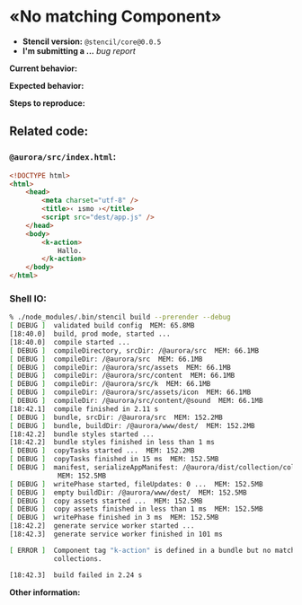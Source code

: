 # «No matching Component»

+ **Stencil version:** `@stencil/core@0.0.5`
+ **I'm submitting a ...** *bug report*

**Current behavior:**
<!-- Describe how the bug manifests. -->

**Expected behavior:**
<!-- Describe what the behavior would be without the bug. -->

**Steps to reproduce:**
<!-- If you are able to illustrate the bug or feature request with an example, please provide steps to reproduce and if possible a demo
-->

## Related code:
### `@aurora/src/index.html`:
```html
<!DOCTYPE html>
<html>
    <head>
        <meta charset="utf-8" />
        <title>‹ ısmo ›</title>
        <script src="dest/app.js" />
    </head>
    <body>
        <k-action>
            Hallo.
        </k-action>
    </body>
</html>
```
### Shell IO:
```sh
% ./node_modules/.bin/stencil build --prerender --debug
[ DEBUG ]  validated build config  MEM: 65.8MB
[18:40.0]  build, prod mode, started ...
[18:40.0]  compile started ...
[ DEBUG ]  compileDirectory, srcDir: /@aurora/src  MEM: 66.1MB
[ DEBUG ]  compileDir: /@aurora/src  MEM: 66.1MB
[ DEBUG ]  compileDir: /@aurora/src/assets  MEM: 66.1MB
[ DEBUG ]  compileDir: /@aurora/src/content  MEM: 66.1MB
[ DEBUG ]  compileDir: /@aurora/src/k  MEM: 66.1MB
[ DEBUG ]  compileDir: /@aurora/src/assets/icon  MEM: 66.1MB
[ DEBUG ]  compileDir: /@aurora/src/content/@sound  MEM: 66.1MB
[18:42.1]  compile finished in 2.11 s
[ DEBUG ]  bundle, srcDir: /@aurora/src  MEM: 152.2MB
[ DEBUG ]  bundle, buildDir: /@aurora/www/dest/  MEM: 152.2MB
[18:42.2]  bundle styles started ...
[18:42.2]  bundle styles finished in less than 1 ms
[ DEBUG ]  copyTasks started ...  MEM: 152.2MB
[ DEBUG ]  copyTasks finished in 15 ms  MEM: 152.5MB
[ DEBUG ]  manifest, serializeAppManifest: /@aurora/dist/collection/collection-manifest.json
            MEM: 152.5MB
[ DEBUG ]  writePhase started, fileUpdates: 0 ...  MEM: 152.5MB
[ DEBUG ]  empty buildDir: /@aurora/www/dest/  MEM: 152.5MB
[ DEBUG ]  copy assets started ...  MEM: 152.5MB
[ DEBUG ]  copy assets finished in less than 1 ms  MEM: 152.5MB
[ DEBUG ]  writePhase finished in 3 ms  MEM: 152.5MB
[18:42.2]  generate service worker started ...
[18:42.3]  generate service worker finished in 101 ms

[ ERROR ]  Component tag "k-action" is defined in a bundle but no matching component was found within this app or its
           collections.

[18:42.3]  build failed in 2.24 s
```

**Other information:**
<!-- List any other information that is relevant to your issue. Stack traces, related issues, suggestions on how to fix, Stack Overflow links, forum links, etc. -->
